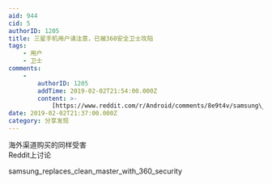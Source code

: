 ```yaml
---
aid: 944
cid: 5
authorID: 1205
title: 三星手机用户请注意，已被360安全卫士攻陷
tags:
    - 用户
    - 卫士
comments:
    -
        authorID: 1205
        addTime: 2019-02-02T21:54:00.000Z
        content: >-
            [https://www.reddit.com/r/Android/comments/8e9t4v/samsung\_replaces\_clean\_master\_with\_360\_security/](https://www.reddit.com/r/Android/comments/8e9t4v/samsung_replaces_clean_master_with_360_security/)
date: 2019-02-02T21:37:00.000Z
category: 分享发现
---
```


海外渠道购买的同样受害  
Reddit上讨论

samsung\_replaces\_clean\_master\_with\_360\_security
